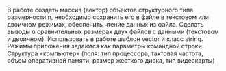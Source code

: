В работе создать массив (вектор) объектов структурного типа размерности n,
необходимо сохранить его в файле в текстовом или двоичном режимах, обеспечить чтение
данных из файла. Сделать выводы о сравнительных размерах двух файлов с данными
(текстовом и двоичном). Использовать в работе шаблон vector и класс string. Режимы
приложения задаются как параметры командной строки.
Структура «компьютер» (поля: тип процессора, тактовая частота, объем оперативной
памяти, размер жесткого диска, тип видеокарты) 
